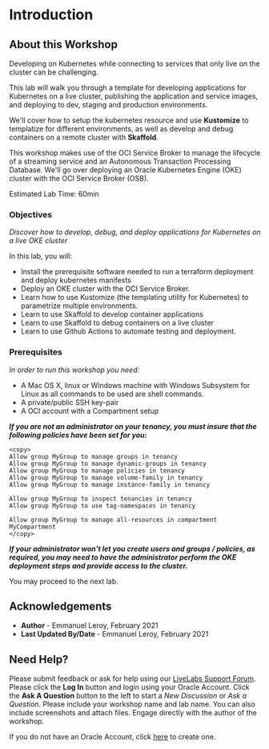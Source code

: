 # Introduction

## About this Workshop

Developing on Kubernetes while connecting to services that only live on the cluster can be challenging.

This lab will walk you through a template for developing applications for Kubernetes on a live cluster, publishing the application and service images, and deploying to dev, staging and production environments.

We'll cover how to setup the kubernetes resource and use **Kustomize** to templatize for different environments, as well as develop and debug containers on a remote cluster with **Skaffold**.

This workshop makes use of the OCI Service Broker to manage the lifecycle of a streaming service and an Autonomous Transaction Processing Database. We'll go over deploying an Oracle Kubernetes Engine (OKE) cluster with the OCI Service Broker (OSB).

Estimated Lab Time: 60min

### Objectives

*Discover how to develop, debug, and deploy applications for Kubernetes on a live OKE cluster*

In this lab, you will:
- Install the prerequisite software needed to run a terraform deployment and deploy kubernetes manifests
- Deploy an OKE cluster with the OCI Service Broker.
- Learn how to use Kustomize (the templating utility for Kubernetes) to parametrize multiple environments.
- Learn to use Skaffold to develop container applications
- Learn to use Skaffold to debug containers on a live cluster
- Learn to use Github Actions to automate testing and deployment.

### Prerequisites

*In order to run this workshop you need:*

* A Mac OS X, linux or Windows machine with Windows Subsystem for Linux as all commands to be used are shell commands.
* A private/public SSH key-pair
* A OCI account with a Compartment setup

***If you are not an administrator on your tenancy, you must insure that the following policies have been set for you:***

```
<copy>
Allow group MyGroup to manage groups in tenancy
Allow group MyGroup to manage dynamic-groups in tenancy
Allow group MyGroup to manage policies in tenancy
Allow group MyGroup to manage volume-family in tenancy
Allow group MyGroup to manage instance-family in tenancy

Allow group MyGroup to inspect tenancies in tenancy
Allow group MyGroup to use tag-namespaces in tenancy

Allow group MyGroup to manage all-resources in compartment MyCompartment
</copy>
```
***If your administrator won't let you create users and groups / policies, as required, you may need to have the administrator perform the OKE deployment steps and provide access to the cluster.***


You may proceed to the next lab.

## Acknowledgements

 - **Author** - Emmanuel Leroy, February 2021
 - **Last Updated By/Date** - Emmanuel Leroy, February 2021

## Need Help?
Please submit feedback or ask for help using our [LiveLabs Support Forum](https://community.oracle.com/tech/developers/categories/livelab). Please click the **Log In** button and login using your Oracle Account. Click the **Ask A Question** button to the left to start a *New Discussion* or *Ask a Question*.  Please include your workshop name and lab name.  You can also include screenshots and attach files.  Engage directly with the author of the workshop.

If you do not have an Oracle Account, click [here](https://profile.oracle.com/myprofile/account/create-account.jspx) to create one.
